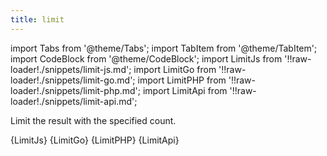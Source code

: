```yaml
---
title: limit
---
```


import Tabs from '@theme/Tabs';
import TabItem from '@theme/TabItem';
import CodeBlock from '@theme/CodeBlock';
import LimitJs from '!!raw-loader!./snippets/limit-js.md';
import LimitGo from '!!raw-loader!./snippets/limit-go.md';
import LimitPHP from '!!raw-loader!./snippets/limit-php.md';
import LimitApi from '!!raw-loader!./snippets/limit-api.md';

Limit the result with the specified count.

<Tabs>
  <TabItem value="javascript" label="Javascript" default>
    <CodeBlock className="language-jsx">
      {LimitJs}
    </CodeBlock>
  </TabItem>
  <TabItem value="go" label="Go" default>
    <CodeBlock className="language-jsx">
      {LimitGo}
    </CodeBlock>
  </TabItem>
  <TabItem value="php" label="PHP" default>
    <CodeBlock className="language-jsx">
      {LimitPHP}
    </CodeBlock>
  </TabItem>
  <TabItem value="API" label="API">
    <CodeBlock className="language-jsx" title="[GET]">
      {LimitApi}
    </CodeBlock>
  </TabItem>
</Tabs>
